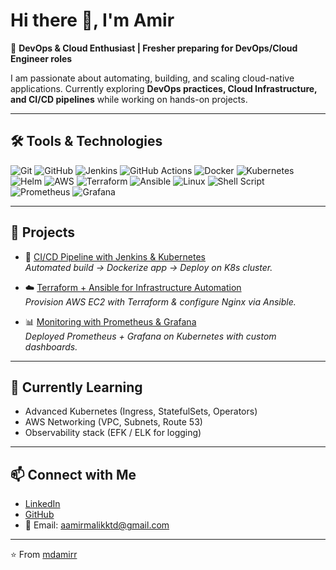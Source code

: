 # Hi there 👋, I'm Amir

🚀 **DevOps & Cloud Enthusiast | Fresher preparing for DevOps/Cloud Engineer roles**

I am passionate about automating, building, and scaling cloud-native applications. Currently exploring **DevOps practices, Cloud Infrastructure, and CI/CD pipelines** while working on hands-on projects.

---

## 🛠️ Tools & Technologies

![Git](https://img.shields.io/badge/-Git-F05032?logo=git&logoColor=white)
![GitHub](https://img.shields.io/badge/-GitHub-181717?logo=github&logoColor=white)
![Jenkins](https://img.shields.io/badge/-Jenkins-D24939?logo=jenkins&logoColor=white)
![GitHub Actions](https://img.shields.io/badge/-GitHub%20Actions-2088FF?logo=githubactions&logoColor=white)
![Docker](https://img.shields.io/badge/-Docker-2496ED?logo=docker&logoColor=white)
![Kubernetes](https://img.shields.io/badge/-Kubernetes-326CE5?logo=kubernetes&logoColor=white)
![Helm](https://img.shields.io/badge/-Helm-0F1689?logo=helm&logoColor=white)
![AWS](https://img.shields.io/badge/-AWS-232F3E?logo=amazon-aws&logoColor=white)
![Terraform](https://img.shields.io/badge/-Terraform-844FBA?logo=terraform&logoColor=white)
![Ansible](https://img.shields.io/badge/-Ansible-EE0000?logo=ansible&logoColor=white)
![Linux](https://img.shields.io/badge/-Linux-FCC624?logo=linux&logoColor=black)
![Shell Script](https://img.shields.io/badge/-Shell_Script-4EAA25?logo=gnu-bash&logoColor=white)
![Prometheus](https://img.shields.io/badge/-Prometheus-E6522C?logo=prometheus&logoColor=white)
![Grafana](https://img.shields.io/badge/-Grafana-F46800?logo=grafana&logoColor=white)

---

## 📂 Projects

- 🚀 [CI/CD Pipeline with Jenkins & Kubernetes](#)  
  *Automated build → Dockerize app → Deploy on K8s cluster.*

- ☁️ [Terraform + Ansible for Infrastructure Automation](#)  
  *Provision AWS EC2 with Terraform & configure Nginx via Ansible.*

- 📊 [Monitoring with Prometheus & Grafana](#)  
  *Deployed Prometheus + Grafana on Kubernetes with custom dashboards.*

---

## 🌱 Currently Learning
- Advanced Kubernetes (Ingress, StatefulSets, Operators)  
- AWS Networking (VPC, Subnets, Route 53)  
- Observability stack (EFK / ELK for logging)

---

## 📫 Connect with Me
- [LinkedIn](https://www.linkedin.com/in/mdamirr/)  
- [GitHub](https://github.com/mdamirr)  
- 📧 Email: aamirmalikktd@gmail.com  

---

⭐️ From [mdamirr](https://github.com/mdamirr)
